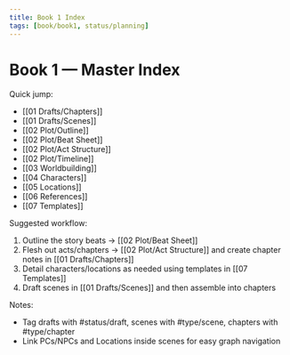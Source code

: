 ```yaml
---
title: Book 1 Index
tags: [book/book1, status/planning]
---
```


# Book 1 — Master Index

Quick jump:
- [[01 Drafts/Chapters]]
- [[01 Drafts/Scenes]]
- [[02 Plot/Outline]]
- [[02 Plot/Beat Sheet]]
- [[02 Plot/Act Structure]]
- [[02 Plot/Timeline]]
- [[03 Worldbuilding]]
- [[04 Characters]]
- [[05 Locations]]
- [[06 References]]
- [[07 Templates]]

Suggested workflow:
1) Outline the story beats → [[02 Plot/Beat Sheet]]
2) Flesh out acts/chapters → [[02 Plot/Act Structure]] and create chapter notes in [[01 Drafts/Chapters]]
3) Detail characters/locations as needed using templates in [[07 Templates]]
4) Draft scenes in [[01 Drafts/Scenes]] and then assemble into chapters

Notes:
- Tag drafts with #status/draft, scenes with #type/scene, chapters with #type/chapter
- Link PCs/NPCs and Locations inside scenes for easy graph navigation
